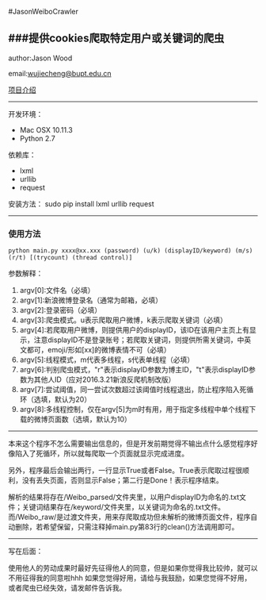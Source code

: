 #JasonWeiboCrawler

###提供cookies爬取特定用户或关键词的爬虫
-----------------
author:Jason Wood

email:wujiecheng@bupt.edu.cn

[项目介绍](http://blog.csdn.net/Jason2031/article/details/48698829)

------------------
开发环境：

* Mac OSX 10.11.3
* Python 2.7

依赖库：

* lxml
* urllib
* request

安装方法：
sudo pip install lxml urllib request

-----------------
### 使用方法
	python main.py xxxx@xx.xxx (password) (u/k) (displayID/keyword) (m/s) (r/t) [(trycount) (thread control)]

参数解释：

1. argv[0]:文件名（必填）
2. argv[1]:新浪微博登录名（通常为邮箱，必填）
3. argv[2]:登录密码（必填）
4. argv[3]:爬虫模式。u表示爬取用户微博，k表示爬取关键词（必填）
5. argv[4]:若爬取用户微博，则提供用户的displayID，该ID在该用户主页上有显示，注意displayID不是登录账号；若爬取关键词，则提供所需关键词，中英文都可，emoji/形如[xx]的微博表情不可（必填）
6. argv[5]:线程模式，m代表多线程，s代表单线程（必填）
7. argv[6]:判别爬虫模式，"r"表示displayID参数为博主ID，"t"表示displayID参数为其他人ID（应对2016.3.21新浪反爬机制改版）
8. argv[7]:尝试阈值，同一尝试次数超过该阈值时线程退出，防止程序陷入死循环（选填，默认为20）
9. argv[8]:多线程控制，仅在argv[5]为m时有用，用于指定多线程中单个线程下载的微博页面数（选填，默认为10）

----------------------
本来这个程序不怎么需要输出信息的，但是开发前期觉得不输出点什么感觉程序好像陷入了死循环，所以就每爬取一个页面就显示完成进度。

另外，程序最后会输出两行，一行显示True或者False。True表示爬取过程很顺利，没有丢失页面，否则显示False；第二行是Done！表示程序结束。

解析的结果将存在/Weibo_parsed/文件夹里，以用户displayID为命名的.txt文件；关键词结果存在/keyword/文件夹里，以关键词为命名的.txt文件。而/Weibo_raw/是过渡文件夹，用来存爬取成功但未解析的微博页面文件，程序自动删除，若希望保留，只需注释掉main.py第83行的clean()方法调用即可。

-------------------
写在后面：

使用他人的劳动成果时最好先征得他人的同意，但是如果你觉得我比较帅，就可以不用征得我的同意啦hhh
如果您觉得好用，请给与我鼓励，如果您觉得不好用，或者爬虫已经失效，请发邮件告诉我。
